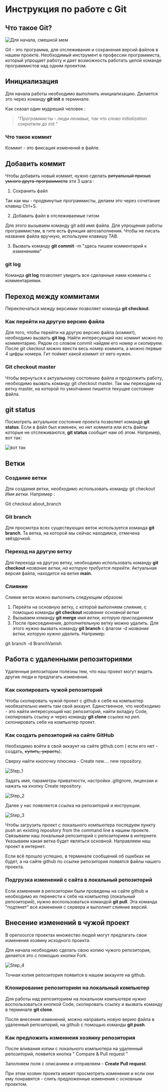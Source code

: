 # Инструкция по работе с Git 

## Что такое Git? 

![Для начала, смешной мем](Git_image_0.jpeg)

Git - это программа, для отслеживания и сохранения версий файлов в нашем проекте. Необходимый инструмент в профессии программиста, который упрощает работу и дает возможность работать целой команде программистов над одним проектом. 

## Инициализация 

Для начала работы необходимо выполнить инициализацию. Делается это через команду **git init** в терминале. 

Как сказал один мудреший человек :
>"*Программисты - люди ленивые, так что слово initialization сократили до init.*"

### Что такое коммит
Коммит - это фиксация изменений в файле.   

## Добавить коммит 

Чтобы добавить новый коммит, нужно сделать ~~ритуальный призыв умного друга-программиста~~ эти 3 шага :

1. Сохранить файл 

Так как мы - продвинутые программисты, делаем это через сочетание клавиш Ctrl+S. 

2. Добавить файл в отслеживаемые гитом 

Для этого вызываем команду git add имя файла. Для упрощения работы программистам, в гите есть функция автозаполнения. Чтобы не писать название файла вручную, используем клавишу TAB.

3. Вызвать команду **git commit** -m "здесь пишем комментарий к изменениям"


### git log 

Команда **git log** позволяет увидеть все сделанные нами коммиты с комментариями.  

## Переход между коммитами 

Переключаться между версиями позволяет команда **git checkout**. 

### Как перейти на другую версию файла
Для того, чтобы перейти на другую версию файла (коммит), необходимо вызвать **git log**. Найти интересующий нас коммит можно по комментарию. Рядом со словом commit найдем его номер и скопируем.
После git ckeckout можно ввести весь номер коммита, а можно первые 4 цифры номера. Гит поймет какой коммит от него нужен. 

### Git checkout master

Чтобы вернуться к актуальному состоянию файла и продолжить работу, необходимо вызвать команду git checkout master.
Так мы переходим на ветку master, на которой по умолчанию пишется текущее состояние файла.  

## git status 

Посмотреть актуальное состояние проекта позволяет команда **git status**. Если в файл был изменен, но нет коммита или есть файлы которые не отслеживаются, **git status** сообщит нам об этом. Например, вот так: 

![вот так](Git_image_2.png)

## Ветки

### Создание ветки

Для создания ветки, необходимо использовать команду git checkout *Имя ветки*. Например :

Git checkout about_branch

### Git branch 

Для просмотра всех существующих веток используется команда **git branch**. Та ветка, на которой мы сейчас находимся, отмечена звёздочкой. 

### Переход на другую ветку

Для перехода на другую ветку, необходимо использовать команду **git checkout** *название ветки, на которую требуется перейти*. Актуальная версия файла, находится на ветке **main**. 

### Слияние 

Слияие веток можно выполнить следующим образом: 

1. Перейти на основную ветку, с которой выполняем слияние, с помощью команды **git checkout** *название основной ветки*
2. Вызываем команду **git merge** *имя ветки, которую присоединяем*
3. После присоединения, дополнительную ветку можно удалить. Для этого нужно вызвать команду **git branch** с флагом -d *название ветки, которую нужно удалить*. Например:

git branch -d BranchVanish

## Работа с удаленными репозиториями

Удаленные репозитории полезны тем, что наш проект могут видеть другие люди и предлагать изменения. 

### Как скопировать чужой репозиторий 

Чтобы скопировать чужой проект с github к себе на компьютер необязательно иметь там свой аккаунт.
Единственное, что необходимо - это найти интересующий нас репозиторий, найти вкладку Code, скопировать ссылку и через команду **git clone** *ссылка на реп.*  склонировать себе на компьютер проект. 

### Как создать репозиторий на сайте GitHub

Необходимо войти в свой аккаунт на сайте github.com ( если его нет - создать, ~~купить, украсть~~). 

Сверху найти кнопочку плюсика - Create new.... new repository. 

![Step_1](Step_1_createRep.png)

Задать имя, параметры приватности, настройки .gitignore, лицензии и нажать на кнопку Create repository.

![Step_2](Step_2_Create_rep.png)

Далее у нас появляется ссылка на репозиторий и инструкции.

![Step_3](Step_3_Create_rep.png)


Чтобы загрузить проект с локального компьютера последуем пункту push an existing repository from the command line в нашем проекте. 
Связываем наш локальный репозиторий с репозиторием в интернете. 
Указываем какая ветка будет являться основной. 
Направляем наш проект в интернет. 

Если всё прошло успешно, в терминале сообщений об ошибках не будет, а на сайте github по ссылке репозитория появятся файлы нашего проекта. 

### Подгрузка изменений с сайта в локальный репозиторий

Если изменения в репозитории были проведены на сайте github и необходимо их перенести к себе на компьютер (локальный репозиторий), нужно воспользоваться командой **git pull**. Эта команда "подтянет" все изменения с сервера и выполнит слияние версий. 


## Внесение изменений в чужой проект 

В opensource проектах множество людей могут предлагать свои изменения хозяину исходного проекта.  

Для начала необходимо сделать свою копию чужого репозитория, делается это с помощью кнопки Fork.

![Step_4](Step_4_Req.png)

Точная копия репозитория появится в нашем аккаунте на github. 

### Клонирование репозиториян на локальный компьютер 

Для работы над репозиторием на локальном компьютере нужно воспользоваться кнопкой Code, cкопировать ссылку и вызвать команду в терминале **git clone**. 

После внесения изменений, можно направить новую верию файла в удаленный репозиторий, на github с помощью команды **git push**. 

### Как предложить изменнеия хозяину репозитория 

После вливания копии с локального компьютера на удаленный репозиторий, появится кнопка " Compare & Pull request "

Заполняем поля с описанием и отправляем - **Create Pull request**. 

При этом хозяин проекта может просмотреть изменения и если они ему понравятся - слить предложенные изменения с основным проектом. 